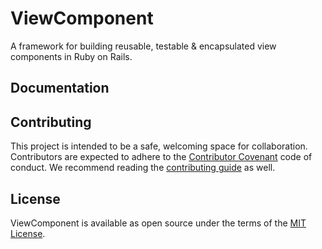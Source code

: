 # ViewComponent

A framework for building reusable, testable & encapsulated view components in Ruby on Rails.

## Documentation
## Contributing

This project is intended to be a safe, welcoming space for collaboration. Contributors are expected to adhere to the [Contributor Covenant](http://contributor-covenant.org) code of conduct. We recommend reading the [contributing guide](./CONTRIBUTING.md) as well.

## License

ViewComponent is available as open source under the terms of the [MIT License](http://opensource.org/licenses/MIT).
